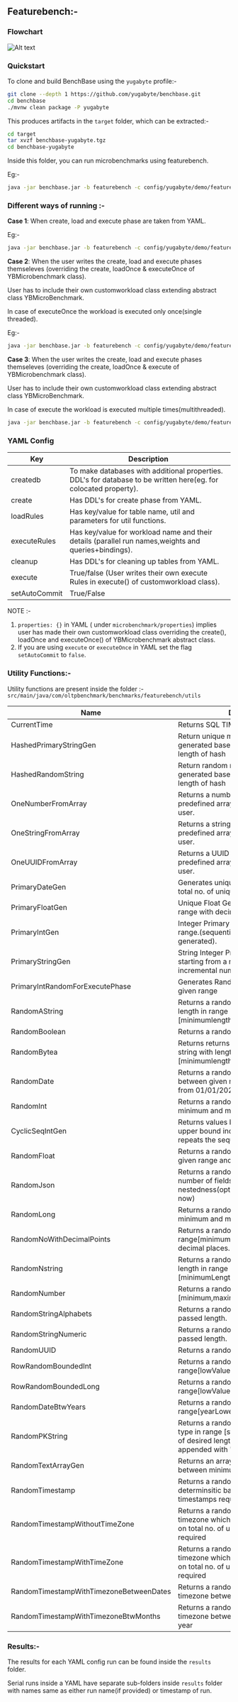 ##  Featurebench:-


### Flowchart
![Alt text](Flowchart.jpg?raw=true "Optional Title")

### Quickstart

To clone and build BenchBase using the `yugabyte` profile:-

```bash
git clone --depth 1 https://github.com/yugabyte/benchbase.git
cd benchbase
./mvnw clean package -P yugabyte
```

This produces artifacts in the `target` folder, which can be extracted:-

```bash
cd target
tar xvzf benchbase-yugabyte.tgz
cd benchbase-yugabyte
```

Inside this folder, you can run microbenchmarks using featurebench.

Eg:-

```bash
java -jar benchbase.jar -b featurebench -c config/yugabyte/demo/featurebench_santanu_t1_10_10k.yaml --create=true --load=true --execute=true
```


### Different ways of running :-

**Case 1**: When create, load and execute phase are taken from YAML.

Eg:-
```bash
java -jar benchbase.jar -b featurebench -c config/yugabyte/demo/featurebench_santanu_t1_10_10k.yaml --create=true --load=true --execute=true
```

**Case 2**: When the user writes the create, load and execute phases themseleves (overriding the create, loadOnce & executeOnce of YBMicrobenchmark class).

User has to include their own customworkload class extending abstract class YBMicroBenchmark.

In case of executeOnce the workload is executed only once(single threaded).

Eg:-
```bash
java -jar benchbase.jar -b featurebench -c config/yugabyte/demo/featurebench_scan_sonal.yaml --create=true --load=true --execute=true
```

**Case 3**:
When the user writes the create, load and execute phases themseleves (overriding the create, loadOnce & execute of YBMicrobenchmark class).

User has to include their own customworkload class extending abstract class YBMicroBenchmark.

In case of execute the workload is executed multiple times(multithreaded).
```bash
java -jar benchbase.jar -b featurebench -c config/yugabyte/demo/featurebench_microbenchmark1_sonal.yaml --create=true --load=true --execute=true
```

### YAML Config
| Key           | Description                                                                                                      |
|---------------|------------------------------------------------------------------------------------------------------------------|
| createdb      | To make databases with additional properties. DDL's for database to be written here(eg. for colocated property). |
 | create        | Has DDL's for create phase from YAML.                                                                            |
| loadRules     | Has key/value for table name, util and parameters for util functions.                                            |
| executeRules  | Has key/value for workload name and their details (parallel run names,weights and queries+bindings).             |
| cleanup       | Has DDL's for cleaning up tables from YAML.                                                                      |
| execute       | True/false (User writes their own execute Rules in execute() of customworkload class).                           |
| setAutoCommit | True/False                                                                                                       |


NOTE :-
1. `properties: {}` in YAML ( under `microbenchmark/properties`) implies user has made their own customworkload class overriding the create(), loadOnce and executeOnce() of YBMicrobenchmark abstract class.
2.  If you are using `execute` or `executeOnce` in YAML set the flag `setAutoCommit` to `false`.
### Utility Functions:-

Utility functions are present inside the folder :-
`src/main/java/com/oltpbenchmark/benchmarks/featurebench/utils`

| Name                                    | Description                                                                                                                          | Parameters                          | Parameter Type             |
|-----------------------------------------|--------------------------------------------------------------------------------------------------------------------------------------|-------------------------------------|----------------------------|
| CurrentTime                             | Returns SQL TIMESTAMP value.                                                                                                         | None                                | None                       |
| HashedPrimaryStringGen                  | Return unique md5 hash which is generated based on given number and length of hash                                                   | startNumber,length                  | Integer,Integer            |
| HashedRandomString                      | Return random md5 hash which is generated based on given range and length of hash	                                                   | minimum,maximum,length              | Integer,Integer,Integer    |
| OneNumberFromArray                      | Returns a number randomly from a predefined array of numbers passed by user.                                                         | listOfIntegers                      | List of Integers           |
| OneStringFromArray                      | Returns a string randomly from a predefined array of strings passed by user.                                                         | list of str                         | List of Strings            |
| OneUUIDFromArray                        | Returns a UUID randomly from a predefined array of UUIDs passed by user.                                                             | list of str                         | List of Strings            |
| PrimaryDateGen                          | Generates unique date based on given total no. of unique dates required                                                              | totalUniqueDates                    | Integer                    |
| PrimaryFloatGen                         | Unique Float Generator between given range with decimal points.                                                                      | lowerRange,upperRange,decimalPoint  | Integer,Integer,Integer    |
| PrimaryIntGen                           | Integer Primary key generator between a range.(sequential incremental keys generated).                                               | lowerRange,upperRange               | Integer,Integer            |
| PrimaryStringGen                        | String Integer Primary key generator starting from a numeric no.(sequential incremental numeric strings generated).                  | startNumber,desiredLength           | Integer,Integer            |
| PrimaryIntRandomForExecutePhase         | Generates Random unique int based on given range                                                                                     | lowerRange,upperRange               | Integer,Integer            |
| RandomAString                           | Returns a random alphabetic string with length in range [minimumlength,maximumlength].                                               | minimumLength,maximumLength         | Integer,Integer            |
| RandomBoolean                           | Returns a random boolean value.                                                                                                      | None                                | None                       |
| RandomBytea                             | Returns returns a random hexadecimal string with length in range [minimumlength,maximumlength]                                       | minimumLength,maximumLength         | Integer,Integer            |
| RandomDate                              | Returns a random date which will lie between given number of days starting from 01/01/2023                                                                | numberOfDays, offset(optional)       | Integer,Integer            |
| RandomInt                               | Returns a random int value between minimum and maximum (inclusive).                                                                  | minimum,maximum                     | Integer,Integer            |
| CyclicSeqIntGen                         | Returns values between lower bound and upper bound including these bounds and repeats the sequence in cyclic way.                    | lowerRange, upperRange              | Integer, Integer           |
| RandomFloat                             | Returns a random Float value between given range and specified decimal point                                                         | minimum,maximum,decimalPoint        | Integer,Integer,Integer    |
| RandomJson                              | Returns a random json with pre-defined number of fields, size of values, level of nestedness(optional - nestedness=1 for now)        | fields,valueLength,nestedness       | Integer,Integer,Integer    |
| RandomLong                              | Returns a random long value between minimum and maximum (inclusive)                                                                  | minimum, maximum                    | Long,Long                  |
| RandomNoWithDecimalPoints               | Returns a random double in the range[minimum,maximum] with fixed decimal places.                                                     | lowerBound,upperBound,decimalPoints | Integer,Integer,Integer    |
| RandomNstring                           | Returns a random numeric string with length in range [minimumLength,maximumLength].                                                  | minimumLength,maximumLength         | Integer,Integer            |
| RandomNumber                            | Returns a random number in range [minimum,maximum].                                                                                  | minimum,maximum                     | Integer,Integer            |
| RandomStringAlphabets                   | Returns a random alphabetic string of passed length.                                                                                 | desiredLength                       | Integer                    |
| RandomStringNumeric                     | Returns a random numeric string of passed length.                                                                                    | desiredLength                       | Integer                    |
| RandomUUID                              | Returns a random  UUID                                                                                                               | None                                | None                       |
| RowRandomBoundedInt                     | Returns a random int in the range[lowValue,highValue]                                                                                | lowValue,highValue                  | Integer,Integer            |
| RowRandomBoundedLong                    | Returns a random long in the range[lowValue,highValue]                                                                               | lowValue,highValue                  | Long,Long                  |
| RandomDateBtwYears                      | Returns a random date in the range[yearLowerBound,yearUpperBound]                                                                    | yearLowerBound,yearUpperBound       | Integer,Integer            |
| RandomPKString                          | Returns a random Primary key of String type in range [startNumber, endNumber] of desired length.(extra characters appended with 'a') | startNumber,endNumber,desiredLength | Integer,Integer,Integer    |
| RandomTextArrayGen                      | Returns an array of string with length lies between minimum and maximum .                                                            | arraySize, minLength,maxLength      | Integer,Integer,Integer    |
| RandomTimestamp                         | Returns a random Timestamp which are determinsitic based on total no. of unique timestamps required                                  | totalTimestamps                     | Integer                    |
| RandomTimestampWithoutTimeZone          | Returns a random Timestamp without timezone which are determinsitic based on total no. of unique timestamps required                 | totalTimestamps                     | Integer                    |
| RandomTimestampWithTimeZone             | Returns a random Timestamp with timezone which are determinsitic based on total no. of unique timestamps required                    | totalTimestamps                     | Integer                    |
| RandomTimestampWithTimezoneBetweenDates | Returns a random Timestamp with timezone between the dates provided.                                                                 | start date, end date                | String(date), string(date) |
| RandomTimestampWithTimezoneBtwMonths    | Returns a random Timestamp with timezone between months of the same year                                                             | year, start month, end month        | Integer, Integer, Integer  |


### Results:-

The results for each YAML config run can be found inside the `results` folder.

Serial runs inside a YAML have separate sub-folders inside `results` folder with names same as either run name(if provided) or timestamp of run.





















